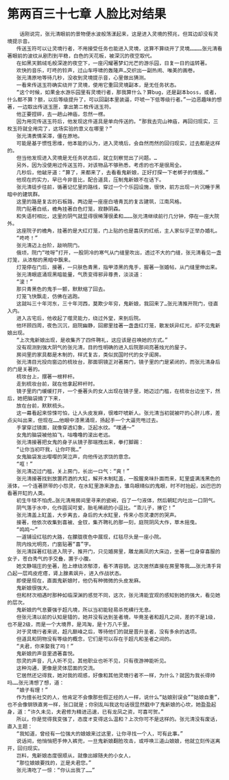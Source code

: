 # 第两百三十七章 人脸比对结果
        话刚说完，张元清眼前的景物便水波般荡漾起来，这是进入灵境的预兆，但耳边却没有灵境提示音。
       传送玉符可以让灵境行者，不用接受任务也能进入灵境，这算不算绕开了灵境…………张元清看著眼前的波纹从剧烈到平稳，白色的天花板，被深沉的夜空取代。
       在如黑天鹅绒毛般深邃的夜空下，一座闪耀著梦幻光芒的游乐园，日复一日的运转著。
       欢快的音乐，叮咚的铃声，过山车呼啸的轰隆声…交织出一副热闹、唯美的画卷。
       张元清原地等待几秒，没收到灵境提示音，心里做出猜测。
       一看来传送玉符确实绕开了灵境，使用它重回灵境副本，是无任务状态。
       “这个时候，如果金水游乐园里有灵境行者，那我算什么？算bug，还是副本boss，或者，什么都不算？额，以后等级提升了，可以回副本里装逼，吓唬一下低等级行者。”一边恶趣味的想著，一边取出传送玉匣，拿出第ニ枚传送玉符。
       他正要捏碎，去一趟山神庙，忽然一楞。
       因为用完传送玉符后，他发现这件道具是单向传送的。“那我去完山神庙，再回归现实，三枚玉符就全用完了，这场实验的意义在哪里？”
       张元清表情呆滞，僵在原地。
       可能是基于惯性思维，他本能的认为，进入灵境后，会自然而然的回归现实，过去都是这样的。
       但当他发现进入灵境是无任务状态后，就立刻察觉出了问题。…
       另外，因为没使用过传送玉符，对该物品不够熟悉，考虑的也不是很周全。
       几秒后，他龇牙道：“算了，来都来了，去看看鬼新娘，正好打探一下老梆子的情报。”
       他现在的实力，早已今非昔比，配合道具，压制鬼新娘不在话下。
       张元清徒步往前，循著记忆里的路线，穿过一个个乐园设施，很快，前方出现一片沉睡于黑暗中的建筑群。
       这里的路是复古的石板路，两边是一座座白墙青瓦的复古建筑，江南风格。
       院门贴著白纸，檐角挂著白色灯笼，寂静阴森。
       和失语村相比，这里的阴气就显得很稀薄很柔和………张元清继续前行几分钟，停在一座大院外。
       这座院子的檐角，挂著的是大红灯笼，门上贴的也是喜庆的红纸，主人家似乎正举办婚礼。
       “咚咚！”
       张元清迈上台阶，敲响院门。
       俄顷，院门“吱呀”打开，一股阴冷的寒气从门缝里吹出，透过不大的门缝，张元清看见一盏灯笼，从浓郁的黑暗中飘来。
       灯笼停在门后，接著，一只肤色青黑，指甲漆黑的鬼手，握著一张婚帖，从门缝里伸出来。
       张元清眼底涌现黑暗能量，气质变得邪异尊贵，淡淡道：
       “滚！”
       那只青黑色的鬼手一颤，默默缩了回去。
       灯笼飞快飘走，仿佛在逃跑。
       这就叫三十年河东，三十年河西，莫欺少年穷，鬼新娘，我回来了…张元清推开院门，径直入内。
       进入古宅后，他收起了噬灵能力，绕过外堂，来到后院。
       他环顾四周，夜色沉沉，庭院幽静，回廊里挂著一盏盏红灯笼，散发妖异红光，却不见鬼新娘出现。
       “上次鬼新娘出现，是收集齐了四件聘礼，这应该是召唤她的方式。”
       没有观测到强大阴气的张元清，目的性明确的进入后院那间亮著烛光的屋子。
       房间里的家具都是木制的，样式复古，类似民国时代的女子闺房。
       张元清目光投向窗边的梳妆台，那面铜镜正对著房门，镜子里的门是紧闭的，而张元清身后的门是关著的。
       梳妆台上，摆著一根秤杆。
       走到梳妆台前，就在他拿起秤杆时。
       镜子里的门缓缓打开，一个垂著头的女人出现在镜子里，她迈过门槛，在梳妆台边坐下，然后，她把脑袋摘了下来，
       放在台前，默默梳头。
       这一幕看起来惊悚可怕，让人头皮发麻，很难吓唬新人。张元清当初就被吓的心肝儿疼，差点尖叫出来，但现在……他眼中漆黑涌现，扬起手一个大逼兜甩过去。
       手掌穿过镜面，就像穿透幻象，泛起水纹。“噗通～”
       女鬼的脑袋被他拍飞，咕噜噜的滚出老远。
       张元清接著把女鬼的身子从镜子那端拽出来，拳打脚踢：
       “让你当初吓我，让你吓我…”
       女鬼脑袋发出嘤嘤的哭泣声，向他传达求饶的意念。
       “哐！”
       张元清迈过门槛，关上房门，长出一ロ气：“爽！”
       张元清接著找到放置药酒的大缸，解开木制缸盖，一股腥臭味扑面而来，缸里盛满浅黑色的液体，一个连著脐带的小怨灵，在水缸里游来游去，雏鸟眼晴似的鬼眼，时不时抬起，凶巴巴的看著开缸的人类。
       初生牛犊不怕虎…张元清用房间里寻来的瓷碗，舀了一勺液体，然后朝缸内吐出一口阴气。
       阴气落于水中，化作圆润可爱，胎毛稀疏的小逗比。“乖儿子，揍它！”
       张元清盖上缸盖，大步离去，身后的大水缸里，传来小怨灵凄厉的哭声。
       接著，他依次收集到喜被、金钗，集齐聘礼的那一刻，庭院阴风大作，草木摇曳。
       “鸣鸣～”
       一道铺设红毯的大路，在朦胧夜色中展现，红毯尽头是一座小院。
       院内烛光明亮，门窗贴著“喜”字。
       张元清踩著红毯进入院子，推开门，只见婚房里，雕龙画凤的大床边，坐著一位身穿喜服的女子，苍白秀气的手交叠，置于小腹。
       她文静端庄的坐著，脸上缭绕浓郁漆，看不清容貌。这次居然直接在房里等我……张元清手背凸起一层鸡皮疙瘩，肾上腺素飒升，进入作战状态。
       即使是现在，直面鬼新娘时，他仍有种微微的头皮发麻。
       鬼新娘很强大。
       但和材次相遇时那种如临深渊的感觉不同，这次，张元清能宜观的感知到她的强大，看见她的层次。
       鬼新娘的气息要强于超凡境，所以当初能轻易杀死横行无息。
       但张元清以前的认知是错的，她并没有达到圣者境，毕竟圣者和超凡之间，差的不是1级，也不是2级，而是一个大境界，是鸿淘，是十万八千里。
       对于灵境行者来说，超凡巅峰之后，等待他们的就是晋升圣者，没有多余的选项。
       但道具和阴物没有等级的概念，它们是可以存在于超凡和圣者之间的。
       “夫君，你来娶我了吗！”
       鬼新娘的声音里透著喜悦。
       怨灵的声音，凡人听不见，其他职业也听不见，只有夜游神能听见。
       这种沟通，更像是灵体层面的交流。
       它居然还记得我，她对我的观感，好像和其他灵境行者不一样，为什么？就因为我长得帅吗……张元清想了想，道：
       “娘子有理！”
       作为擅长社交的人，他肯定不会像那些假正经的人一样，说什么“姑娘别误会”“姑娘自重”，也不会像钢铁直男一样，张口就是；你别乱叫我这句话很显然戳中了鬼新娘的心坎，她盈盈起身，道：“许久未见，夫君修为精进迅速，已有龙凤之资，可喜可贺。”
       所以，你是觉得我变强了，态度オ变得这么温和？上次你可不是这样的。张元清没有废话，直入主题：
       “我知道，曾经有一位强大的娘娘来过这里，让你寻找一个人，可有此事。”
       说话间，他悄悄把手伸入裤兜，一旦鬼新娘翻脸攻击，或呼唤三道山娘娘，他就立刻传送离开，回归现实。
       岂料，鬼新娘态度很顺从，就像出嫁随夫的小女人，
       “那位娘娘要找的，正是夫君您。”
       张元清吃了一惊：“你认出我了……”